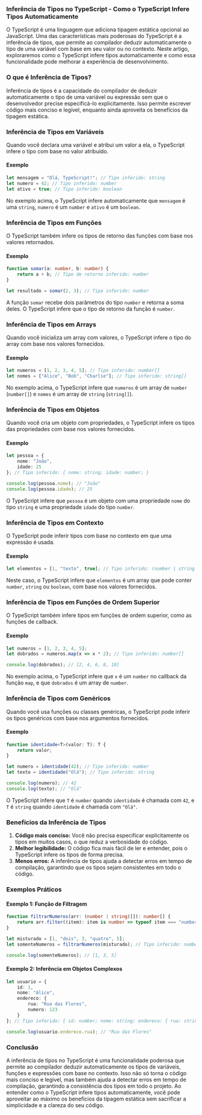 ### Inferência de Tipos no TypeScript - Como o TypeScript Infere Tipos Automaticamente

O TypeScript é uma linguagem que adiciona tipagem estática opcional ao JavaScript. Uma das características mais
poderosas do TypeScript é a inferência de tipos, que permite ao compilador deduzir automaticamente o tipo de uma
variável com base em seu valor ou no contexto. Neste artigo, exploraremos como o TypeScript infere tipos automaticamente
e como essa funcionalidade pode melhorar a experiência de desenvolvimento.

### O que é Inferência de Tipos?

Inferência de tipos é a capacidade do compilador de deduzir automaticamente o tipo de uma variável ou expressão sem que
o desenvolvedor precise especificá-lo explicitamente. Isso permite escrever código mais conciso e legível, enquanto
ainda aproveita os benefícios da tipagem estática.

### Inferência de Tipos em Variáveis

Quando você declara uma variável e atribui um valor a ela, o TypeScript infere o tipo com base no valor atribuído.

#### Exemplo

```typescript
let mensagem = "Olá, TypeScript!"; // Tipo inferido: string
let numero = 42; // Tipo inferido: number
let ativo = true; // Tipo inferido: boolean
```

No exemplo acima, o TypeScript infere automaticamente que `mensagem` é uma `string`, `numero` é um `number` e `ativo` é
um `boolean`.

### Inferência de Tipos em Funções

O TypeScript também infere os tipos de retorno das funções com base nos valores retornados.

#### Exemplo

```typescript
function somar(a: number, b: number) {
    return a + b; // Tipo de retorno inferido: number
}

let resultado = somar(2, 3); // Tipo inferido: number
```

A função `somar` recebe dois parâmetros do tipo `number` e retorna a soma deles. O TypeScript infere que o tipo de
retorno da função é `number`.

### Inferência de Tipos em Arrays

Quando você inicializa um array com valores, o TypeScript infere o tipo do array com base nos valores fornecidos.

#### Exemplo

```typescript
let numeros = [1, 2, 3, 4, 5]; // Tipo inferido: number[]
let nomes = ["Alice", "Bob", "Charlie"]; // Tipo inferido: string[]
```

No exemplo acima, o TypeScript infere que `numeros` é um array de `number` (`number[]`) e `nomes` é um array
de `string` (`string[]`).

### Inferência de Tipos em Objetos

Quando você cria um objeto com propriedades, o TypeScript infere os tipos das propriedades com base nos valores
fornecidos.

#### Exemplo

```typescript
let pessoa = {
    nome: "João",
    idade: 25
}; // Tipo inferido: { nome: string; idade: number; }

console.log(pessoa.nome); // "João"
console.log(pessoa.idade); // 25
```

O TypeScript infere que `pessoa` é um objeto com uma propriedade `nome` do tipo `string` e uma propriedade `idade` do
tipo `number`.

### Inferência de Tipos em Contexto

O TypeScript pode inferir tipos com base no contexto em que uma expressão é usada.

#### Exemplo

```typescript
let elementos = [1, "texto", true]; // Tipo inferido: (number | string | boolean)[]
```

Neste caso, o TypeScript infere que `elementos` é um array que pode conter `number`, `string` ou `boolean`, com base nos
valores fornecidos.

### Inferência de Tipos em Funções de Ordem Superior

O TypeScript também infere tipos em funções de ordem superior, como as funções de callback.

#### Exemplo

```typescript
let numeros = [1, 2, 3, 4, 5];
let dobrados = numeros.map(x => x * 2); // Tipo inferido: number[]

console.log(dobrados); // [2, 4, 6, 8, 10]
```

No exemplo acima, o TypeScript infere que `x` é um `number` no callback da função `map`, e que `dobrados` é um array
de `number`.

### Inferência de Tipos com Genéricos

Quando você usa funções ou classes genéricas, o TypeScript pode inferir os tipos genéricos com base nos argumentos
fornecidos.

#### Exemplo

```typescript
function identidade<T>(valor: T): T {
    return valor;
}

let numero = identidade(42); // Tipo inferido: number
let texto = identidade("Olá"); // Tipo inferido: string

console.log(numero); // 42
console.log(texto); // "Olá"
```

O TypeScript infere que `T` é `number` quando `identidade` é chamada com `42`, e `T` é `string` quando `identidade` é
chamada com `"Olá"`.

### Benefícios da Inferência de Tipos

1. **Código mais conciso:** Você não precisa especificar explicitamente os tipos em muitos casos, o que reduz a
   verbosidade do código.
2. **Melhor legibilidade:** O código fica mais fácil de ler e entender, pois o TypeScript infere os tipos de forma
   precisa.
3. **Menos erros:** A inferência de tipos ajuda a detectar erros em tempo de compilação, garantindo que os tipos sejam
   consistentes em todo o código.

### Exemplos Práticos

#### Exemplo 1: Função de Filtragem

```typescript
function filtrarNumeros(arr: (number | string)[]): number[] {
    return arr.filter((item): item is number => typeof item === "number");
}

let misturado = [1, "dois", 3, "quatro", 5];
let somenteNumeros = filtrarNumeros(misturado); // Tipo inferido: number[]

console.log(somenteNumeros); // [1, 3, 5]
```

#### Exemplo 2: Inferência em Objetos Complexos

```typescript
let usuario = {
    id: 1,
    nome: "Alice",
    endereco: {
        rua: "Rua das Flores",
        numero: 123
    }
}; // Tipo inferido: { id: number; nome: string; endereco: { rua: string; numero: number; } }

console.log(usuario.endereco.rua); // "Rua das Flores"
```

### Conclusão

A inferência de tipos no TypeScript é uma funcionalidade poderosa que permite ao compilador deduzir automaticamente os
tipos de variáveis, funções e expressões com base no contexto. Isso não só torna o código mais conciso e legível, mas
também ajuda a detectar erros em tempo de compilação, garantindo a consistência dos tipos em todo o projeto. Ao entender
como o TypeScript infere tipos automaticamente, você pode aproveitar ao máximo os benefícios da tipagem estática sem
sacrificar a simplicidade e a clareza do seu código.